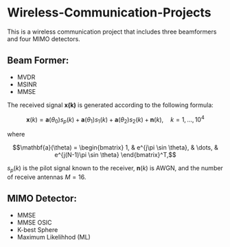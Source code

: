 # Wireless-Communication-Projects
This is a wireless communication project that includes three beamformers and four MIMO detectors.

## Beam Former:
- MVDR
- MSINR
- MMSE

The received signal **x(k)** is generated according to the following formula:

$$\mathbf{x}(k) = \mathbf{a}(\theta_0)s_p(k) + \mathbf{a}(\theta_1)s_1(k) + \mathbf{a}(\theta_2)s_2(k) + \mathbf{n}(k), \quad k=1,\dots,10^4$$

where

$$\mathbf{a}(\theta) = \begin{bmatrix} 1, & e^{j\pi \sin \theta}, & \dots, & e^{j(N-1)\pi \sin \theta} \end{bmatrix}^T,$$

$s_p(k)$ is the pilot signal known to the receiver, $\mathbf{n}(k)$ is AWGN, and the number of receive antennas $M = 16$.  

## MIMO Detector:
- MMSE
- MMSE OSIC
- K-best Sphere
- Maximum Likelihhod (ML) 
